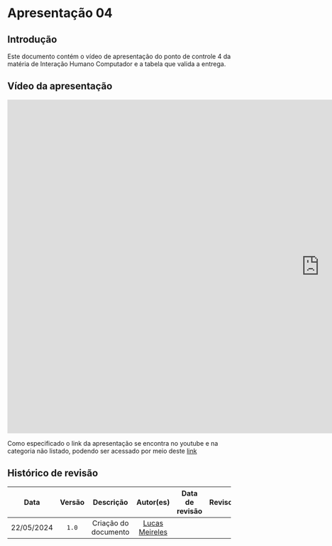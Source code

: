 # Apresentação 04

## Introdução
Este documento contém o vídeo de apresentação do ponto de controle 4 da matéria de Interação Humano Computador e a tabela que valida a entrega.

## Vídeo da apresentação
<iframe width="1406" height="751" src="https://www.youtube.com/embed/itixfbTnAQI" title="Apresentação 4" frameborder="0" allow="accelerometer; autoplay; clipboard-write; encrypted-media; gyroscope; picture-in-picture; web-share" referrerpolicy="strict-origin-when-cross-origin" allowfullscreen></iframe>

Como especificado o link da apresentação se encontra no youtube e na categoria não listado, podendo ser acessado por meio deste [link](https://www.youtube.com/watch?v=itixfbTnAQI)

## Histórico de revisão

|    Data    | Versão |             Descrição              |                  Autor(es)                  | Data de revisão | Revisor(es) |
| :--------: | :----: | :--------------------------------: | :-----------------------------------------: | :-------------: | :---------: |
| 22/05/2024 | `1.0`  |        Criação do documento        | [Lucas Meireles](https://github.com/Katuner) |                 |             |